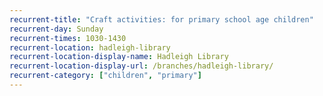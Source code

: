 ```yaml
---
recurrent-title: "Craft activities: for primary school age children"
recurrent-day: Sunday
recurrent-times: 1030-1430
recurrent-location: hadleigh-library
recurrent-location-display-name: Hadleigh Library
recurrent-location-display-url: /branches/hadleigh-library/
recurrent-category: ["children", "primary"]
---
```

